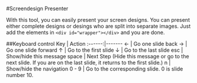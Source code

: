 #Screendesign Presenter

With this tool, you can easily present your screen designs. You can present either complete designs or desings who are split into separate images. Just add the elements in `<div id="wrapper"></div>` and you are done.

##Keyboard control
Key     | Action
:------:|-------
&larr;  | Go one slide back
&rarr;  | Go one slide forward
&uarr;  | Go to the first slide
&darr;  | Go to the last slide
esc     | Show/hide this message
space   | Next Step (Hide this message or go to the next slide. If you are on the last slide, it returns to the first slide.)
n       | Show/hide the navigation
0 - 9   | Go to the corresponding slide. 0 is slide number 10.